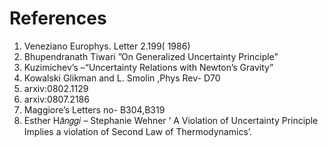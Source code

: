# **References** #



1. Veneziano Europhys. Letter 2.199( 1986)
2. Bhupendranath Tiwari ”On Generalized Uncertainty Principle”
3. Kuzimichev’s –“Uncertainty Relations with Newton’s Gravity”
4. Kowalski Glikman and L. Smolin ,Phys Rev- D70
5. arxiv:0802.1129
6. arxiv:0807.2186
7. Maggiore’s Letters no- B304,B319
8. Esther H𝑎̈𝑛𝑔𝑔𝑖 – Stephanie Wehner ‘ A Violation of Uncertainty Principle Implies a violation of Second Law of
Thermodynamics’.
